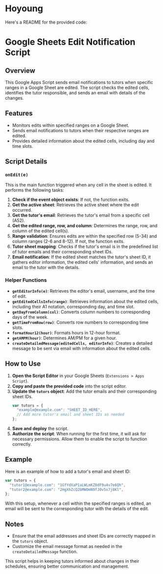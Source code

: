 # Hoyoung
Here's a README for the provided code:

# Google Sheets Edit Notification Script

## Overview

This Google Apps Script sends email notifications to tutors when specific ranges in a Google Sheet are edited. The script checks the edited cells, identifies the tutor responsible, and sends an email with details of the changes.

## Features

- Monitors edits within specified ranges on a Google Sheet.
- Sends email notifications to tutors when their respective ranges are edited.
- Provides detailed information about the edited cells, including day and time slots.

## Script Details

### `onEdit(e)`

This is the main function triggered when any cell in the sheet is edited. It performs the following tasks:

1. **Check if the event object exists**: If not, the function exits.
2. **Get the active sheet**: Retrieves the active sheet where the edit occurred.
3. **Get the tutor's email**: Retrieves the tutor's email from a specific cell (A52).
4. **Get the edited range, row, and column**: Determines the range, row, and column of the edited cell(s).
5. **Range validation**: Ensures edits are within the specified row (5-34) and column ranges (2-6 and 8-12). If not, the function exits.
6. **Tutor sheet mapping**: Checks if the tutor's email is in the predefined list of tutor emails and their corresponding sheet IDs.
7. **Email notification**: If the edited sheet matches the tutor's sheet ID, it gathers editor information, the edited cells' information, and sends an email to the tutor with the details.

### Helper Functions

- **`getEditorInfo(e)`**: Retrieves the editor's email, username, and the time of edit.
- **`getEditedCellsInfo(range)`**: Retrieves information about the edited cells, including their A1 notation, corresponding day, and time slot.
- **`getDayFromColumn(col)`**: Converts column numbers to corresponding days of the week.
- **`getTimeFromRow(row)`**: Converts row numbers to corresponding time slots.
- **`formatHour12(hour)`**: Formats hours in 12-hour format.
- **`getAMPM(hour)`**: Determines AM/PM for a given hour.
- **`createDetailedMessage(editedCells, editorInfo)`**: Creates a detailed message to be sent via email with information about the edited cells.

## How to Use

1. **Open the Script Editor** in your Google Sheets (`Extensions > Apps Script`).
2. **Copy and paste the provided code** into the script editor.
3. **Update the `tutors` object**: Add the tutor emails and their corresponding sheet IDs.
   ```javascript
   var tutors = {
     "example@example.com": "SHEET_ID_HERE",
     // Add more tutor's email and sheet IDs as needed
   };
   ```
4. **Save and deploy** the script.
5. **Authorize the script**: When running for the first time, it will ask for necessary permissions. Allow them to enable the script to function correctly.

## Example

Here is an example of how to add a tutor's email and sheet ID:
```javascript
var tutors = {
  "tutor1@example.com": "1GfYdXaP1aLWLmKZ8dF9u4v7e6Qh",
  "tutor2@example.com": "2HgXhZcQ2bMWOmN9fJ0v5x7j8Kl",
};
```

With this setup, whenever a cell within the specified ranges is edited, an email will be sent to the corresponding tutor with the details of the edit.

## Notes

- Ensure that the email addresses and sheet IDs are correctly mapped in the `tutors` object.
- Customize the email message format as needed in the `createDetailedMessage` function.

This script helps in keeping tutors informed about changes in their schedules, ensuring better communication and management.